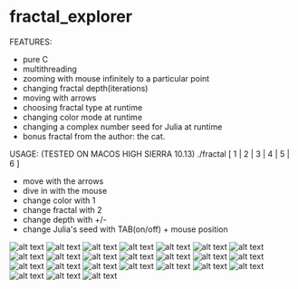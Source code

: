 # fractal_explorer
FEATURES:
- pure C
- multithreading
- zooming with mouse infinitely to a particular point
- changing fractal depth(iterations)
- moving with arrows
- choosing fractal type at runtime
- changing color mode at runtime
- changing a complex number seed for Julia at runtime
- bonus fractal from the author: the cat.

USAGE: (TESTED ON MACOS HIGH SIERRA 10.13)
./fractal [ 1 | 2 | 3 | 4 | 5 | 6 ]
- move with the arrows
- dive in with the mouse
- change color with 1
- change fractal with 2
- change depth with +/-
- change Julia's seed with TAB(on/off) + mouse position

![alt text](screenshots/1.png)
![alt text](screenshots/2.png)
![alt text](screenshots/3.png)
![alt text](screenshots/4.png)
![alt text](screenshots/5.png)
![alt text](screenshots/6.png)
![alt text](screenshots/7.png)
![alt text](screenshots/9.png)
![alt text](screenshots/10.png)
![alt text](screenshots/11.png)
![alt text](screenshots/12.png)
![alt text](screenshots/13.png)
![alt text](screenshots/14.png)
![alt text](screenshots/15.png)
![alt text](screenshots/16.png)
![alt text](screenshots/17.png)
![alt text](screenshots/18.png)
![alt text](screenshots/19.png)
![alt text](screenshots/20.png)
![alt text](screenshots/21.png)
![alt text](screenshots/23.png)
![alt text](screenshots/22.png)
![alt text](screenshots/24.png)
![alt text](screenshots/25.png)
